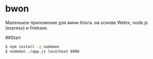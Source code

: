 # bwon
Маленькое приложение для мини блога. на основе Webix, node.js (express) и firebase.

##Start

```bash
$ npm install -g nodemon
$ nodemon ./app.js localhost 8080